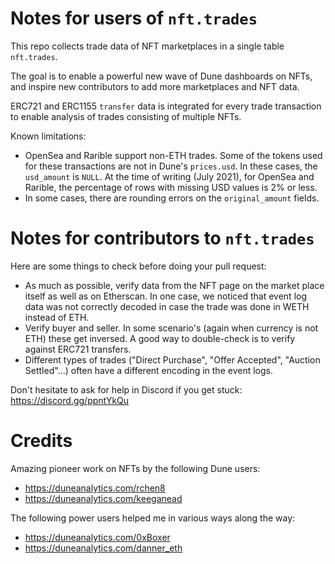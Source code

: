 # Notes for users of `nft.trades`

This repo collects trade data of NFT marketplaces in a single table `nft.trades`.  

The goal is to enable a powerful new wave of Dune dashboards on NFTs, and inspire new contributors to add more marketplaces and NFT data. 

ERC721 and ERC1155 `transfer` data is integrated for every trade transaction to enable analysis of trades consisting of multiple NFTs.

Known limitations:
- OpenSea and Rarible support non-ETH trades. Some of the tokens used for these transactions are not in Dune's `prices.usd`. In these cases, the `usd_amount` is `NULL`. At the time of writing (July 2021), for OpenSea and Rarible, the percentage of rows with missing USD values is 2% or less.
- In some cases, there are rounding errors on the `original_amount` fields.


# Notes for contributors to `nft.trades`

Here are some things to check before doing your pull request:
- As much as possible, verify data from the NFT page on the market place itself as well as on Etherscan. In one case, we noticed that event log data was not correctly decoded in case the trade was done in WETH instead of ETH.
- Verify buyer and seller. In some scenario's (again when currency is not ETH) these get inversed. A good way to double-check is to verify against ERC721 transfers.
- Different types of trades ("Direct Purchase", "Offer Accepted", "Auction Settled"...)  often have a different encoding in the event logs.

Don't hesitate to ask for help in Discord if you get stuck: https://discord.gg/ppntYkQu


# Credits

Amazing pioneer work on NFTs by the following Dune users:
- https://duneanalytics.com/rchen8
- https://duneanalytics.com/keeganead

The following power users helped me in various ways along the way: 
- https://duneanalytics.com/0xBoxer
- https://duneanalytics.com/danner_eth

